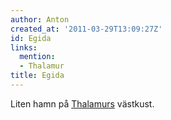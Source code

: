 ```yaml
---
author: Anton
created_at: '2011-03-29T13:09:27Z'
id: Egida
links:
  mention:
  - Thalamur
title: Egida
---
```


Liten hamn på [Thalamurs] västkust.

  [Thalamurs]: Thalamur
